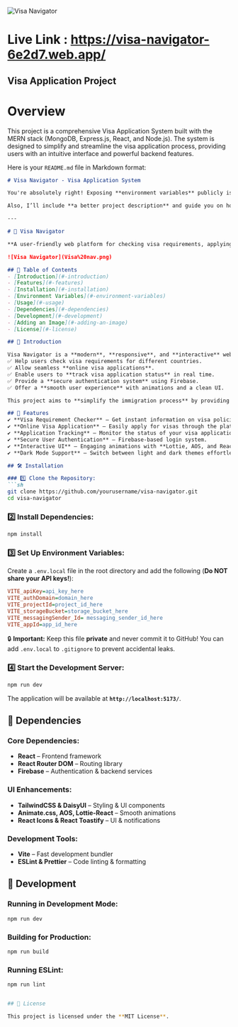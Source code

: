![Visa Navigator]((https://github.com/LIBx09/B10A10-Visa-Navigator-Client/blob/7c64dec89e3273fc06a94adb340b5c5e58dd2e99/Visa%20nav.png))
 

# Live Link : https://visa-navigator-6e2d7.web.app/

## Visa Application Project

# Overview

This project is a comprehensive Visa Application System built with the MERN stack (MongoDB, Express.js, React, and Node.js). The system is designed to simplify and streamline the visa application process, providing users with an intuitive interface and powerful backend features.

Here is your `README.md` file in Markdown format:  

```markdown
# Visa Navigator - Visa Application System

You're absolutely right! Exposing **environment variables** publicly is a security risk. I’ll update the **README.md** to remove the actual keys and provide instructions on how users should configure their own `.env.local` file.  

Also, I’ll include **a better project description** and guide you on how to add an image to your README. Here’s the improved version:

---

# 🛂 Visa Navigator  

**A user-friendly web platform for checking visa requirements, applying online, and tracking applications seamlessly.**  

![Visa Navigator](Visa%20nav.png)  

## 📌 Table of Contents  
- [Introduction](#-introduction)  
- [Features](#-features)  
- [Installation](#-installation)  
- [Environment Variables](#-environment-variables)  
- [Usage](#-usage)  
- [Dependencies](#-dependencies)  
- [Development](#-development)  
- [Adding an Image](#-adding-an-image)  
- [License](#-license)  

## 🚀 Introduction  

Visa Navigator is a **modern**, **responsive**, and **interactive** web application designed to:  
✅ Help users check visa requirements for different countries.  
✅ Allow seamless **online visa applications**.  
✅ Enable users to **track visa application status** in real time.  
✅ Provide a **secure authentication system** using Firebase.  
✅ Offer a **smooth user experience** with animations and a clean UI.  

This project aims to **simplify the immigration process** by providing a streamlined and accessible visa application system.  

## 🎯 Features  
✔ **Visa Requirement Checker** – Get instant information on visa policies.  
✔ **Online Visa Application** – Easily apply for visas through the platform.  
✔ **Application Tracking** – Monitor the status of your visa applications.  
✔ **Secure User Authentication** – Firebase-based login system.  
✔ **Interactive UI** – Engaging animations with **Lottie, AOS, and React libraries**.  
✔ **Dark Mode Support** – Switch between light and dark themes effortlessly.  

## 🛠️ Installation  

### 1️⃣ Clone the Repository:  
```sh  
git clone https://github.com/yourusername/visa-navigator.git  
cd visa-navigator  
```  

### 2️⃣ Install Dependencies:  
```sh  
npm install  
```  

### 3️⃣ Set Up Environment Variables:  

Create a `.env.local` file in the root directory and add the following (**Do NOT share your API keys!**):  

```ini  
VITE_apiKey=api_key_here  
VITE_authDomain=domain_here  
VITE_projectId=project_id_here  
VITE_storageBucket=storage_bucket_here  
VITE_messagingSender_Id= messaging_sender_id_here  
VITE_appId=app_id_here  
```  

🔒 **Important:** Keep this file **private** and never commit it to GitHub! You can add `.env.local` to `.gitignore` to prevent accidental leaks.  

### 4️⃣ Start the Development Server:  
```sh  
npm run dev  
```  
The application will be available at **`http://localhost:5173/`**.  

## 🔑 Dependencies  

### Core Dependencies:  
- **React** – Frontend framework  
- **React Router DOM** – Routing library  
- **Firebase** – Authentication & backend services  

### UI Enhancements:  
- **TailwindCSS & DaisyUI** – Styling & UI components  
- **Animate.css, AOS, Lottie-React** – Smooth animations  
- **React Icons & React Toastify** – UI & notifications  

### Development Tools:  
- **Vite** – Fast development bundler  
- **ESLint & Prettier** – Code linting & formatting  

## 🔧 Development  

### Running in Development Mode:  
```sh  
npm run dev  
```  

### Building for Production:  
```sh  
npm run build  
```  

### Running ESLint:  
```sh  
npm run lint  


## 📜 License  

This project is licensed under the **MIT License**.  
